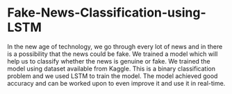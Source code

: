 # Fake-News-Classification-using-LSTM
In the new age of technology, we go through every lot of news and in there is a possibility that the news could be fake. We trained a model which will help us to classify whether the news is genuine or fake. We trained the model using dataset available from Kaggle. This is a binary classification problem and we used LSTM to train the model. The model achieved good accuracy and can be worked upon to even improve it and use it in real-time.
